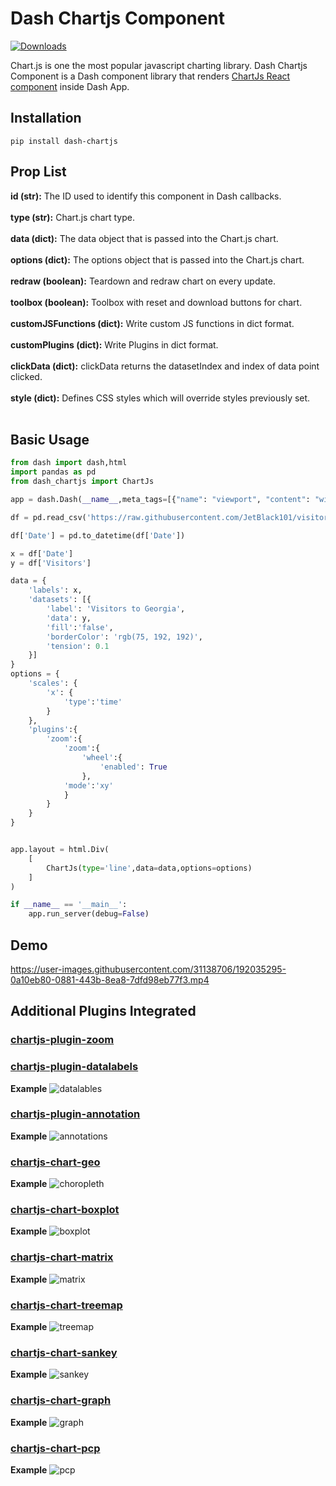 # Dash Chartjs Component

[![Downloads](https://static.pepy.tech/badge/dash-chartjs)](https://pepy.tech/project/dash-chartjs)

Chart.js is one the most popular javascript charting library. 
Dash Chartjs Component is a Dash component library that renders [ChartJs React component](https://react-chartjs-2.js.org/) inside Dash App.

## Installation

```
pip install dash-chartjs
```

## Prop List
    
**id (str):** The ID used to identify this component in Dash callbacks.<br><br>
**type (str):** Chart.js chart type.<br><br>
**data (dict):** The data object that is passed into the Chart.js chart.<br><br>
**options (dict):** The options object that is passed into the Chart.js chart.<br><br>
**redraw (boolean):** Teardown and redraw chart on every update.<br><br>
**toolbox (boolean):** Toolbox with reset and download buttons for chart.<br><br>
**customJSFunctions (dict):** Write custom JS functions in dict format.<br><br>
**customPlugins (dict):** Write Plugins in dict format.<br><br>
**clickData (dict):** clickData returns the datasetIndex and index of data point clicked.<br><br>
**style (dict):** Defines CSS styles which will override styles previously set.<br><br>


## Basic Usage

```python
from dash import dash,html
import pandas as pd
from dash_chartjs import ChartJs

app = dash.Dash(__name__,meta_tags=[{"name": "viewport", "content": "width=device-width, initial-scale=1"}])

df = pd.read_csv('https://raw.githubusercontent.com/JetBlack101/visitors-to-georgia-ts-analysis/main/Data/VisitorsToGeorgia_2011-2019.csv')

df['Date'] = pd.to_datetime(df['Date'])

x = df['Date']
y = df['Visitors']

data = {
    'labels': x,
    'datasets': [{
        'label': 'Visitors to Georgia',
        'data': y,
        'fill':'false',
        'borderColor': 'rgb(75, 192, 192)',
        'tension': 0.1
    }]
}
options = {
    'scales': {
        'x': {
            'type':'time'
        }
    },
    'plugins':{
        'zoom':{
            'zoom':{
                'wheel':{
                    'enabled': True
                },
            'mode':'xy'
            }
        }
    } 
}


app.layout = html.Div(
    [
        ChartJs(type='line',data=data,options=options)
    ]
)

if __name__ == '__main__':
    app.run_server(debug=False)
```

## Demo

https://user-images.githubusercontent.com/31138706/192035295-0a10eb80-0881-443b-8ea8-7dfd98eb77f3.mp4

## Additional Plugins Integrated
### [chartjs-plugin-zoom](https://www.chartjs.org/chartjs-plugin-zoom/latest/)

### [chartjs-plugin-datalabels](https://chartjs-plugin-datalabels.netlify.app/)

**Example**
![datalables](https://github.com/zenalytiks/dash-chartjs/assets/31138706/f338eda9-4e0c-4128-ac72-972bbd488c6d)

### [chartjs-plugin-annotation](https://www.chartjs.org/chartjs-plugin-annotation/latest/)

**Example**
![annotations](https://github.com/zenalytiks/dash-chartjs/assets/31138706/1dec90df-69f9-4098-9b01-3f06d46248f1)

### [chartjs-chart-geo](https://www.sgratzl.com/chartjs-chart-geo/)

**Example**
![choropleth](https://user-images.githubusercontent.com/4129778/78821942-8b974700-79da-11ea-988d-142f7788ffe6.png)

### [chartjs-chart-boxplot](https://sgratzl.com/chartjs-chart-boxplot/)

**Example**
![boxplot](https://user-images.githubusercontent.com/4129778/42724341-9a6ec554-8770-11e8-99b5-626e34dafdb3.png)

### [chartjs-chart-matrix](https://chartjs-chart-matrix.pages.dev/)

**Example**
![matrix](https://github.com/user-attachments/assets/85f47936-b20b-4a5b-bcfc-ec9b49760467)

### [chartjs-chart-treemap](https://chartjs-chart-treemap.pages.dev/)

**Example**
![treemap](https://github.com/user-attachments/assets/bffcba23-9257-401f-aded-f6929dab3a45)

### [chartjs-chart-sankey](https://github.com/kurkle/chartjs-chart-sankey)

**Example**
![sankey](https://github.com/user-attachments/assets/6f094f22-d83a-41d9-bd0b-c62c6ee18046)

### [chartjs-chart-graph](https://sgratzl.com/chartjs-chart-graph/)

**Example**
![graph](https://user-images.githubusercontent.com/4129778/65398353-9bc03f80-dd84-11e9-8f14-339635c1ba4e.png)

### [chartjs-chart-pcp](https://sgratzl.com/chartjs-chart-pcp/)

**Example**
![pcp](https://user-images.githubusercontent.com/4129778/79225882-bad80900-7e5d-11ea-89cf-f59f30987882.png)





